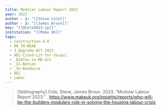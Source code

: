 ```yaml
---
title: Modular Labour Report 2023
year: 2023
author - 1: "[[Steve Cole]]"
author - 2: "[[James Broun]]"
key: "[[@Cole2023-zp]]"
institution: "[[Make UK]]"
tags:
  - Construction-4-0
  - 00_TO-READ
  - 3_Upgrade-OCT-2023
  - AEC-Cited-Lit-for-Jacqui
  - _BibTex-to-MD-Git
  - _In-Notion
  - _In-Readwise
  - AEC
  - Labor
---
```


> [!bibliography]
> Cole, Steve, James Broun. 2023. “Modular Labour Report 2023.” . https://www.makeuk.org/insights/reports/who-will-be-the-builders-modulars-role-in-solving-the-housing-labour-crisis